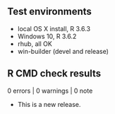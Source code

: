 ## Test environments
* local OS X install, R 3.6.3
* Windows 10, R 3.6.2
* rhub, all OK
* win-builder (devel and release)

## R CMD check results

0 errors | 0 warnings | 0 note

* This is a new release.
